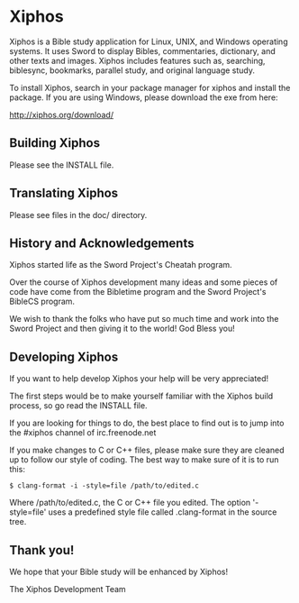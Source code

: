 # Xiphos

Xiphos is a Bible study application for Linux, UNIX, and Windows operating
systems. It uses Sword to display Bibles, commentaries, dictionary, and other
texts and images. Xiphos includes features such as, searching, biblesync,
bookmarks, parallel study, and original language study.

To install Xiphos, search in your package manager for xiphos and install the
package. If you are using Windows, please download the exe from here:

http://xiphos.org/download/

## Building Xiphos

Please see the INSTALL file.

## Translating Xiphos

Please see files in the doc/ directory.

## History and Acknowledgements

Xiphos started life as the Sword Project's Cheatah program.

Over the course of Xiphos development many ideas and some pieces of code have
come from the Bibletime program and the Sword Project's BibleCS program.

We wish to thank the folks who have put so much time and work into the Sword
Project and then giving it to the world! God Bless you!


## Developing Xiphos


If you want to help develop Xiphos your help will be very appreciated!

The first steps would be to make yourself familiar with the Xiphos build
process, so go read the INSTALL file.

If you are looking for things to do, the best place to find out is to jump into
the #xiphos channel of irc.freenode.net

If you make changes to C or C++ files, please make sure they are cleaned up to
follow our style of coding. The best way to make sure of it is to run this:

	$ clang-format -i -style=file /path/to/edited.c

Where /path/to/edited.c, the C or C++ file you edited. The option '-style=file'
uses a predefined style file called .clang-format in the source tree.


## Thank you!


We hope that your Bible study will be enhanced by Xiphos!

The Xiphos Development Team
